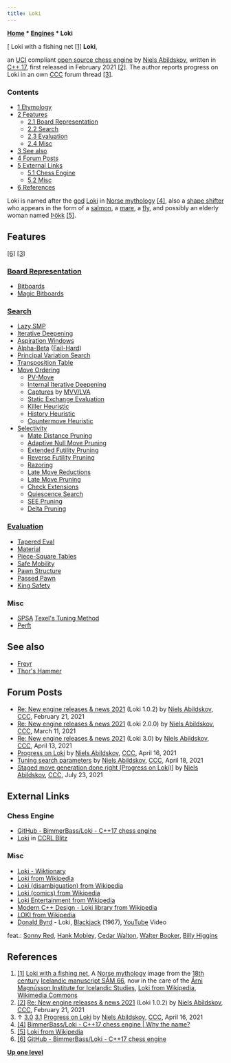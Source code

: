 ```yaml
---
title: Loki
---
```

**[Home](Home "Home") \* [Engines](Engines "Engines") \* Loki**



[ Loki with a fishing net <a id="cite-note-1" href="#cite-ref-1">[1]</a>
**Loki**,  

an [UCI](UCI "UCI") compliant [open source chess engine](Category:Open_Source "Category:Open Source") by [Niels Abildskov](Niels_Abildskov "Niels Abildskov"), written in [C++ 17](Cpp "Cpp"), first released in February 2021 <a id="cite-note-2" href="#cite-ref-2">[2]</a>.
The author reports progress on Loki in an own [CCC](CCC "CCC") forum thread [[3]](#cite-note-progess-3).



### Contents


* [1 Etymology](#etymology)
* [2 Features](#features)
	+ [2.1 Board Representation](#board-representation)
	+ [2.2 Search](#search)
	+ [2.3 Evaluation](#evaluation)
	+ [2.4 Misc](#misc)
* [3 See also](#see-also)
* [4 Forum Posts](#forum-posts)
* [5 External Links](#external-links)
	+ [5.1 Chess Engine](#chess-engine)
	+ [5.2 Misc](#misc-2)
* [6 References](#references)






Loki is named after the [god](https://en.wikipedia.org/wiki/%C3%86sir) [Loki](https://en.wikipedia.org/wiki/Loki) in [Norse mythology](https://en.wikipedia.org/wiki/Norse_mythology) <a id="cite-note-4" href="#cite-ref-4">[4]</a>, 
also a [shape shifter](https://en.wikipedia.org/wiki/Shapeshifting) who appears in the form of a [salmon](https://en.wikipedia.org/wiki/Salmon), a [mare](https://en.wikipedia.org/wiki/Mare), a [fly](https://en.wikipedia.org/wiki/Fly), and possibly an elderly woman named [Þökk](https://en.wikipedia.org/wiki/%C3%9E%C3%B6kk) <a id="cite-note-5" href="#cite-ref-5">[5]</a>.



## Features


<a id="cite-note-6" href="#cite-ref-6">[6]</a> [[3]](#cite-note-progess-3)



### [Board Representation](Board_Representation "Board Representation")


* [Bitboards](Bitboards "Bitboards")
* [Magic Bitboards](Magic_Bitboards "Magic Bitboards")


### [Search](Search "Search")


* [Lazy SMP](Lazy_SMP "Lazy SMP")
* [Iterative Deepening](Iterative_Deepening "Iterative Deepening")
* [Aspiration Windows](Aspiration_Windows "Aspiration Windows")
* [Alpha-Beta](Alpha-Beta "Alpha-Beta") ([Fail-Hard](Fail-Hard "Fail-Hard"))
* [Principal Variation Search](Principal_Variation_Search "Principal Variation Search")
* [Transposition Table](Transposition_Table "Transposition Table")
* [Move Ordering](Move_Ordering "Move Ordering")
	+ [PV-Move](PV-Move "PV-Move")
	+ [Internal Iterative Deepening](Internal_Iterative_Deepening "Internal Iterative Deepening")
	+ [Captures](Captures "Captures") by [MVV/LVA](MVV-LVA "MVV-LVA")
	+ [Static Exchange Evaluation](Static_Exchange_Evaluation "Static Exchange Evaluation")
	+ [Killer Heuristic](Killer_Heuristic "Killer Heuristic")
	+ [History Heuristic](History_Heuristic "History Heuristic")
	+ [Countermove Heuristic](Countermove_Heuristic "Countermove Heuristic")
* [Selectivity](Selectivity "Selectivity")
	+ [Mate Distance Pruning](Mate_Distance_Pruning "Mate Distance Pruning")
	+ [Adaptive Null Move Pruning](Null_Move_Pruning#AdaptiveNullMovePruning "Null Move Pruning")
	+ [Extended Futility Pruning](Futility_Pruning#Extendedfutilitypruning "Futility Pruning")
	+ [Reverse Futility Pruning](Reverse_Futility_Pruning "Reverse Futility Pruning")
	+ [Razoring](Razoring "Razoring")
	+ [Late Move Reductions](Late_Move_Reductions "Late Move Reductions")
	+ [Late Move Pruning](Futility_Pruning#MoveCountBasedPruning "Futility Pruning")
	+ [Check Extensions](Check_Extensions "Check Extensions")
	+ [Quiescence Search](Quiescence_Search "Quiescence Search")
	+ [SEE Pruning](Static_Exchange_Evaluation "Static Exchange Evaluation")
	+ [Delta Pruning](Delta_Pruning "Delta Pruning")


### [Evaluation](Evaluation "Evaluation")


* [Tapered Eval](Tapered_Eval "Tapered Eval")
* [Material](Material "Material")
* [Piece-Square Tables](Piece-Square_Tables "Piece-Square Tables")
* [Safe Mobility](Mobility#Safe_Mobility "Mobility")
* [Pawn Structure](Pawn_Structure "Pawn Structure")
* [Passed Pawn](Passed_Pawn "Passed Pawn")
* [King Safety](King_Safety "King Safety")


### Misc


* [SPSA](SPSA "SPSA") [Texel's Tuning Method](Texel%27s_Tuning_Method "Texel's Tuning Method")
* [Perft](Perft "Perft")


## See also


* [Freyr](Freyr "Freyr")
* [Thor's Hammer](Thor%27s_Hammer "Thor's Hammer")


## Forum Posts


* [Re: New engine releases & news 2021](http://www.talkchess.com/forum3/viewtopic.php?f=2&t=76209&start=91) (Loki 1.0.2) by [Niels Abildskov](Niels_Abildskov "Niels Abildskov"), [CCC](CCC "CCC"), February 21, 2021
* [Re: New engine releases & news 2021](http://www.talkchess.com/forum3/viewtopic.php?f=2&t=76209&start=139) (Loki 2.0.0) by [Niels Abildskov](Niels_Abildskov "Niels Abildskov"), [CCC](CCC "CCC"), March 11, 2021
* [Re: New engine releases & news 2021](http://www.talkchess.com/forum3/viewtopic.php?f=2&t=76209&start=215) (Loki 3.0) by [Niels Abildskov](Niels_Abildskov "Niels Abildskov"), [CCC](CCC "CCC"), April 13, 2021
* [Progress on Loki](http://www.talkchess.com/forum3/viewtopic.php?f=7&t=77105) by [Niels Abildskov](Niels_Abildskov "Niels Abildskov"), [CCC](CCC "CCC"), April 16, 2021
* [Tuning search parameters](http://www.talkchess.com/forum3/viewtopic.php?f=7&t=77118) by [Niels Abildskov](Niels_Abildskov "Niels Abildskov"), [CCC](CCC "CCC"), April 18, 2021
* [Staged move generation done right (Progress on Loki)](http://www.talkchess.com/forum3/viewtopic.php?f=7&t=77105&start=74)] by [Niels Abildskov](Niels_Abildskov "Niels Abildskov"), [CCC](CCC "CCC"), July 23, 2021


## External Links


### Chess Engine


* [GitHub - BimmerBass/Loki - C++17 chess engine](https://github.com/BimmerBass/Loki)
* [Loki](https://ccrl.chessdom.com/ccrl/404/cgi/compare_engines.cgi?family=Loki&print=Rating+list&print=Results+table&print=LOS+table&print=Ponder+hit+table&print=Eval+difference+table&print=Comopp+gamenum+table&print=Overlap+table&print=Score+with+common+opponents) in [CCRL Blitz](CCRL "CCRL")


### Misc


* [Loki - Wiktionary](https://en.wiktionary.org/wiki/Loki)
* [Loki from Wikipedia](https://en.wikipedia.org/wiki/Loki)
* [Loki (disambiguation) from Wikipedia](https://en.wikipedia.org/wiki/Loki_(disambiguation))
* [Loki (comics) from Wikipedia](https://en.wikipedia.org/wiki/Loki_(comics))
* [Loki Entertainment from Wikipedia](https://en.wikipedia.org/wiki/Loki_Entertainment)
* [Modern C++ Design - Loki library from Wikipedia](https://en.wikipedia.org/wiki/Modern_C%2B%2B_Design#Loki_library)
* [LOKI from Wikipedia](https://en.wikipedia.org/wiki/LOKI)
* [Donald Byrd](https://en.wikipedia.org/wiki/Donald_Byrd) - Loki, [Blackjack](https://en.wikipedia.org/wiki/Blackjack_(Donald_Byrd_album)) (1967), [YouTube](https://en.wikipedia.org/wiki/YouTube) Video


 feat.: [Sonny Red](https://en.wikipedia.org/wiki/Sonny_Red), [Hank Mobley](https://en.wikipedia.org/wiki/Hank_Mobley), [Cedar Walton](https://en.wikipedia.org/wiki/Cedar_Walton), [Walter Booker](https://en.wikipedia.org/wiki/Walter_Booker), [Billy Higgins](https://en.wikipedia.org/wiki/Billy_Higgins)
 
## References


 1. <a id="cite-ref-1" href="#cite-note-1">[1]</a> [Loki with a fishing net](https://commons.wikimedia.org/wiki/File:Processed_SAM_loki.jpg), A [Norse mythology](https://en.wikipedia.org/wiki/Norse_mythology) image from the [18th century](https://en.wikipedia.org/wiki/18th_century) [Icelandic manuscript SÁM 66](https://en.wikipedia.org/wiki/Icelandic_Manuscript,_S%C3%81M_66), now in the care of the [Árni Magnússon Institute for Icelandic Studies](https://en.wikipedia.org/wiki/%C3%81rni_Magn%C3%BAsson_Institute_for_Icelandic_Studies), [Loki from Wikipedia](https://en.wikipedia.org/wiki/Loki), [Wikimedia Commons](https://en.wikipedia.org/wiki/Wikimedia_Commons) 
2. <a id="cite-ref-2" href="#cite-note-2">[2]</a> [Re: New engine releases & news 2021](http://www.talkchess.com/forum3/viewtopic.php?f=2&t=76209&start=91) (Loki 1.0.2) by [Niels Abildskov](Niels_Abildskov "Niels Abildskov"), [CCC](CCC "CCC"), February 21, 2021
3. ↑ [3.0](#cite-ref-progess-3-0) [3.1](#cite-ref-progess-3-1) [Progress on Loki](http://www.talkchess.com/forum3/viewtopic.php?f=7&t=77105) by [Niels Abildskov](Niels_Abildskov "Niels Abildskov"), [CCC](CCC "CCC"), April 16, 2021
4. <a id="cite-ref-4" href="#cite-note-4">[4]</a> [BimmerBass/Loki - C++17 chess engine | Why the name?](https://github.com/BimmerBass/Loki#why-the-name)
5. <a id="cite-ref-5" href="#cite-note-5">[5]</a> [Loki from Wikipedia](https://en.wikipedia.org/wiki/Loki)
6. <a id="cite-ref-6" href="#cite-note-6">[6]</a> [GitHub - BimmerBass/Loki - C++17 chess engine](https://github.com/BimmerBass/Loki)

**[Up one level](Engines "Engines")**







 
